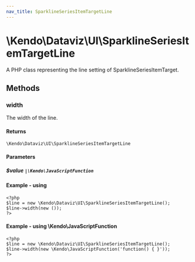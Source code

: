 ```yaml
---
nav_title: SparklineSeriesItemTargetLine
---
```


# \Kendo\Dataviz\UI\SparklineSeriesItemTargetLine

A PHP class representing the line setting of SparklineSeriesItemTarget.


## Methods

### width
The width of the line.

#### Returns
`\Kendo\Dataviz\UI\SparklineSeriesItemTargetLine`

#### Parameters

##### $value `|\Kendo\JavaScriptFunction`



#### Example  - using 
    <?php
    $line = new \Kendo\Dataviz\UI\SparklineSeriesItemTargetLine();
    $line->width(new ());
    ?>

#### Example  - using \Kendo\JavaScriptFunction
    <?php
    $line = new \Kendo\Dataviz\UI\SparklineSeriesItemTargetLine();
    $line->width(new \Kendo\JavaScriptFunction('function() { }'));
    ?>

